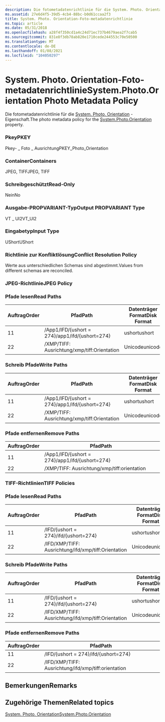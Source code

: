 ```yaml
---
description: Die fotometadatenrichtlinie für die System. Photo. Orientation-Eigenschaft.
ms.assetid: 27e6d4f5-39d5-4cb4-88bc-b0d61ccaa2f3
title: System. Photo. Orientation-Foto-metadatenrichtlinie
ms.topic: article
ms.date: 05/31/2018
ms.openlocfilehash: a28f4f350cd1a4c24d71ec737b4679aea2f7cab5
ms.sourcegitcommit: 831e8f3db78ab820e1710cede244553c70e50500
ms.translationtype: MT
ms.contentlocale: de-DE
ms.lasthandoff: 01/08/2021
ms.locfileid: "104050297"
---
```

# <a name="systemphotoorientation-photo-metadata-policy"></a><span data-ttu-id="50743-103">System. Photo. Orientation-Foto-metadatenrichtlinie</span><span class="sxs-lookup"><span data-stu-id="50743-103">System.Photo.Orientation Photo Metadata Policy</span></span>

<span data-ttu-id="50743-104">Die fotometadatenrichtlinie für die [System. Photo. Orientation](../properties/props-system-photo-meteringmode.md) -Eigenschaft.</span><span class="sxs-lookup"><span data-stu-id="50743-104">The photo metadata policy for the [System.Photo.Orientation](../properties/props-system-photo-meteringmode.md) property.</span></span>

### <a name="pkey"></a><span data-ttu-id="50743-105">Pkey</span><span class="sxs-lookup"><span data-stu-id="50743-105">PKEY</span></span>

<span data-ttu-id="50743-106">Pkey- \_ Foto \_ Ausrichtung</span><span class="sxs-lookup"><span data-stu-id="50743-106">PKEY\_Photo\_Orientation</span></span>

### <a name="containers"></a><span data-ttu-id="50743-107">Container</span><span class="sxs-lookup"><span data-stu-id="50743-107">Containers</span></span>

<span data-ttu-id="50743-108">JPEG, TIFF</span><span class="sxs-lookup"><span data-stu-id="50743-108">JPEG, TIFF</span></span>

### <a name="read-only"></a><span data-ttu-id="50743-109">Schreibgeschützt</span><span class="sxs-lookup"><span data-stu-id="50743-109">Read-Only</span></span>

<span data-ttu-id="50743-110">Nein</span><span class="sxs-lookup"><span data-stu-id="50743-110">No</span></span>

### <a name="output-propvariant-type"></a><span data-ttu-id="50743-111">Ausgabe-PROPVARIANT-Typ</span><span class="sxs-lookup"><span data-stu-id="50743-111">Output PROPVARIANT Type</span></span>

<span data-ttu-id="50743-112">VT \_ UI2</span><span class="sxs-lookup"><span data-stu-id="50743-112">VT\_UI2</span></span>

### <a name="input-type"></a><span data-ttu-id="50743-113">Eingabetyp</span><span class="sxs-lookup"><span data-stu-id="50743-113">Input Type</span></span>

<span data-ttu-id="50743-114">UShort</span><span class="sxs-lookup"><span data-stu-id="50743-114">UShort</span></span>

### <a name="conflict-resolution-policy"></a><span data-ttu-id="50743-115">Richtlinie zur Konfliktlösung</span><span class="sxs-lookup"><span data-stu-id="50743-115">Conflict Resolution Policy</span></span>

<span data-ttu-id="50743-116">Werte aus unterschiedlichen Schemas sind abgestimmt.</span><span class="sxs-lookup"><span data-stu-id="50743-116">Values from different schemas are reconciled.</span></span>

### <a name="jpeg-policy"></a><span data-ttu-id="50743-117">JPEG-Richtlinie</span><span class="sxs-lookup"><span data-stu-id="50743-117">JPEG Policy</span></span>

### <a name="read-paths"></a><span data-ttu-id="50743-118">Pfade lesen</span><span class="sxs-lookup"><span data-stu-id="50743-118">Read Paths</span></span>



| <span data-ttu-id="50743-119">Auftrag</span><span class="sxs-lookup"><span data-stu-id="50743-119">Order</span></span> | <span data-ttu-id="50743-120">Pfad</span><span class="sxs-lookup"><span data-stu-id="50743-120">Path</span></span>                   | <span data-ttu-id="50743-121">Datenträger Format</span><span class="sxs-lookup"><span data-stu-id="50743-121">Disk Format</span></span> |
|-------|------------------------|-------------|
| <span data-ttu-id="50743-122">1</span><span class="sxs-lookup"><span data-stu-id="50743-122">1</span></span>     | <span data-ttu-id="50743-123">/App1/IFD/{ushort = 274}</span><span class="sxs-lookup"><span data-stu-id="50743-123">/app1/ifd/{ushort=274}</span></span> | <span data-ttu-id="50743-124">ushort</span><span class="sxs-lookup"><span data-stu-id="50743-124">ushort</span></span>      |
| <span data-ttu-id="50743-125">2</span><span class="sxs-lookup"><span data-stu-id="50743-125">2</span></span>     | <span data-ttu-id="50743-126">/XMP/TIFF: Ausrichtung</span><span class="sxs-lookup"><span data-stu-id="50743-126">/xmp/tiff:Orientation</span></span>  | <span data-ttu-id="50743-127">Unicode</span><span class="sxs-lookup"><span data-stu-id="50743-127">unicode</span></span>     |



 

### <a name="write-paths"></a><span data-ttu-id="50743-128">Schreib Pfade</span><span class="sxs-lookup"><span data-stu-id="50743-128">Write Paths</span></span>



| <span data-ttu-id="50743-129">Auftrag</span><span class="sxs-lookup"><span data-stu-id="50743-129">Order</span></span> | <span data-ttu-id="50743-130">Pfad</span><span class="sxs-lookup"><span data-stu-id="50743-130">Path</span></span>                   | <span data-ttu-id="50743-131">Datenträger Format</span><span class="sxs-lookup"><span data-stu-id="50743-131">Disk Format</span></span> |
|-------|------------------------|-------------|
| <span data-ttu-id="50743-132">1</span><span class="sxs-lookup"><span data-stu-id="50743-132">1</span></span>     | <span data-ttu-id="50743-133">/App1/IFD/{ushort = 274}</span><span class="sxs-lookup"><span data-stu-id="50743-133">/app1/ifd/{ushort=274}</span></span> | <span data-ttu-id="50743-134">ushort</span><span class="sxs-lookup"><span data-stu-id="50743-134">ushort</span></span>      |
| <span data-ttu-id="50743-135">2</span><span class="sxs-lookup"><span data-stu-id="50743-135">2</span></span>     | <span data-ttu-id="50743-136">/XMP/TIFF: Ausrichtung</span><span class="sxs-lookup"><span data-stu-id="50743-136">/xmp/tiff:Orientation</span></span>  | <span data-ttu-id="50743-137">Unicode</span><span class="sxs-lookup"><span data-stu-id="50743-137">unicode</span></span>     |



 

### <a name="remove-paths"></a><span data-ttu-id="50743-138">Pfade entfernen</span><span class="sxs-lookup"><span data-stu-id="50743-138">Remove Paths</span></span>



| <span data-ttu-id="50743-139">Auftrag</span><span class="sxs-lookup"><span data-stu-id="50743-139">Order</span></span> | <span data-ttu-id="50743-140">Pfad</span><span class="sxs-lookup"><span data-stu-id="50743-140">Path</span></span>                   |
|-------|------------------------|
| <span data-ttu-id="50743-141">1</span><span class="sxs-lookup"><span data-stu-id="50743-141">1</span></span>     | <span data-ttu-id="50743-142">/App1/IFD/{ushort = 274}</span><span class="sxs-lookup"><span data-stu-id="50743-142">/app1/ifd/{ushort=274}</span></span> |
| <span data-ttu-id="50743-143">2</span><span class="sxs-lookup"><span data-stu-id="50743-143">2</span></span>     | <span data-ttu-id="50743-144">/XMP/TIFF: Ausrichtung</span><span class="sxs-lookup"><span data-stu-id="50743-144">/xmp/tiff:orientation</span></span>  |



 

### <a name="tiff-policies"></a><span data-ttu-id="50743-145">TIFF-Richtlinien</span><span class="sxs-lookup"><span data-stu-id="50743-145">TIFF Policies</span></span>

### <a name="read-paths"></a><span data-ttu-id="50743-146">Pfade lesen</span><span class="sxs-lookup"><span data-stu-id="50743-146">Read Paths</span></span>



| <span data-ttu-id="50743-147">Auftrag</span><span class="sxs-lookup"><span data-stu-id="50743-147">Order</span></span> | <span data-ttu-id="50743-148">Pfad</span><span class="sxs-lookup"><span data-stu-id="50743-148">Path</span></span>                      | <span data-ttu-id="50743-149">Datenträger Format</span><span class="sxs-lookup"><span data-stu-id="50743-149">Disk Format</span></span> |
|-------|---------------------------|-------------|
| <span data-ttu-id="50743-150">1</span><span class="sxs-lookup"><span data-stu-id="50743-150">1</span></span>     | <span data-ttu-id="50743-151">/IFD/{ushort = 274}</span><span class="sxs-lookup"><span data-stu-id="50743-151">/ifd/{ushort=274}</span></span>         | <span data-ttu-id="50743-152">ushort</span><span class="sxs-lookup"><span data-stu-id="50743-152">ushort</span></span>      |
| <span data-ttu-id="50743-153">2</span><span class="sxs-lookup"><span data-stu-id="50743-153">2</span></span>     | <span data-ttu-id="50743-154">/IFD/XMP/TIFF: Ausrichtung</span><span class="sxs-lookup"><span data-stu-id="50743-154">/ifd/xmp/tiff:Orientation</span></span> | <span data-ttu-id="50743-155">Unicode</span><span class="sxs-lookup"><span data-stu-id="50743-155">unicode</span></span>     |



 

### <a name="write-paths"></a><span data-ttu-id="50743-156">Schreib Pfade</span><span class="sxs-lookup"><span data-stu-id="50743-156">Write Paths</span></span>



| <span data-ttu-id="50743-157">Auftrag</span><span class="sxs-lookup"><span data-stu-id="50743-157">Order</span></span> | <span data-ttu-id="50743-158">Pfad</span><span class="sxs-lookup"><span data-stu-id="50743-158">Path</span></span>                      | <span data-ttu-id="50743-159">Datenträger Format</span><span class="sxs-lookup"><span data-stu-id="50743-159">Disk Format</span></span> |
|-------|---------------------------|-------------|
| <span data-ttu-id="50743-160">1</span><span class="sxs-lookup"><span data-stu-id="50743-160">1</span></span>     | <span data-ttu-id="50743-161">/IFD/{ushort = 274}</span><span class="sxs-lookup"><span data-stu-id="50743-161">/ifd/{ushort=274}</span></span>         | <span data-ttu-id="50743-162">ushort</span><span class="sxs-lookup"><span data-stu-id="50743-162">ushort</span></span>      |
| <span data-ttu-id="50743-163">2</span><span class="sxs-lookup"><span data-stu-id="50743-163">2</span></span>     | <span data-ttu-id="50743-164">/IFD/XMP/TIFF: Ausrichtung</span><span class="sxs-lookup"><span data-stu-id="50743-164">/ifd/xmp/tiff:Orientation</span></span> | <span data-ttu-id="50743-165">Unicode</span><span class="sxs-lookup"><span data-stu-id="50743-165">unicode</span></span>     |



 

### <a name="remove-paths"></a><span data-ttu-id="50743-166">Pfade entfernen</span><span class="sxs-lookup"><span data-stu-id="50743-166">Remove Paths</span></span>



| <span data-ttu-id="50743-167">Auftrag</span><span class="sxs-lookup"><span data-stu-id="50743-167">Order</span></span> | <span data-ttu-id="50743-168">Pfad</span><span class="sxs-lookup"><span data-stu-id="50743-168">Path</span></span>                      |
|-------|---------------------------|
| <span data-ttu-id="50743-169">1</span><span class="sxs-lookup"><span data-stu-id="50743-169">1</span></span>     | <span data-ttu-id="50743-170">/IFD/{ushort = 274}</span><span class="sxs-lookup"><span data-stu-id="50743-170">/ifd/{ushort=274}</span></span>         |
| <span data-ttu-id="50743-171">2</span><span class="sxs-lookup"><span data-stu-id="50743-171">2</span></span>     | <span data-ttu-id="50743-172">/IFD/XMP/TIFF: Ausrichtung</span><span class="sxs-lookup"><span data-stu-id="50743-172">/ifd/xmp/tiff:orientation</span></span> |



 

## <a name="remarks"></a><span data-ttu-id="50743-173">Bemerkungen</span><span class="sxs-lookup"><span data-stu-id="50743-173">Remarks</span></span>

## <a name="related-topics"></a><span data-ttu-id="50743-174">Zugehörige Themen</span><span class="sxs-lookup"><span data-stu-id="50743-174">Related topics</span></span>

<dl> <dt>

[<span data-ttu-id="50743-175">System. Photo. Orientation</span><span class="sxs-lookup"><span data-stu-id="50743-175">System.Photo.Orientation</span></span>](../properties/props-system-photo-meteringmode.md)
</dt> </dl>

 

 

